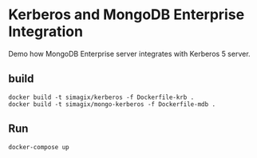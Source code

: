 # Kerberos and MongoDB Enterprise Integration
Demo how MongoDB Enterprise server integrates with Kerberos 5 server.

## build
```
docker build -t simagix/kerberos -f Dockerfile-krb .
docker build -t simagix/mongo-kerberos -f Dockerfile-mdb .
```

## Run
```
docker-compose up
```
